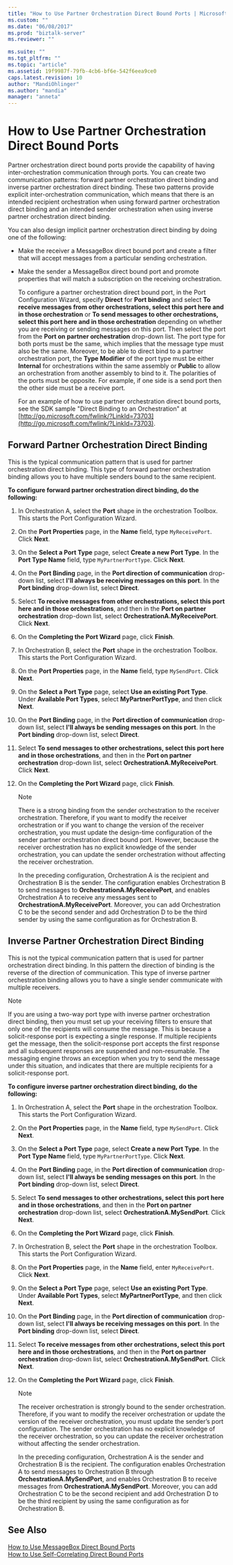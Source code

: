 ```yaml
---
title: "How to Use Partner Orchestration Direct Bound Ports | Microsoft Docs"
ms.custom: ""
ms.date: "06/08/2017"
ms.prod: "biztalk-server"
ms.reviewer: ""

ms.suite: ""
ms.tgt_pltfrm: ""
ms.topic: "article"
ms.assetid: 19f9987f-79fb-4cb6-bf6e-542f6eea9ce0
caps.latest.revision: 10
author: "MandiOhlinger"
ms.author: "mandia"
manager: "anneta"
---
```

# How to Use Partner Orchestration Direct Bound Ports
Partner orchestration direct bound ports provide the capability of having inter-orchestration communication through ports. You can create two communication patterns: forward partner orchestration direct binding and inverse partner orchestration direct binding. These two patterns provide explicit inter-orchestration communication, which means that there is an intended recipient orchestration when using forward partner orchestration direct binding and an intended sender orchestration when using inverse partner orchestration direct binding.  
  
 You can also design implicit partner orchestration direct binding by doing one of the following:  
  
- Make the receiver a MessageBox direct bound port and create a filter that will accept messages from a particular sending orchestration.  
  
- Make the sender a MessageBox direct bound port and promote properties that will match a subscription on the receiving orchestration.  
  
  To configure a partner orchestration direct bound port, in the Port Configuration Wizard, specify **Direct** for **Port binding** and select **To receive messages from other orchestrations, select this port here and in those orchestration** or **To send messages to other orchestrations, select this port here and in those orchestration** depending on whether you are receiving or sending messages on this port. Then select the port from the **Port on partner orchestration** drop-down list. The port type for both ports must be the same, which implies that the message type must also be the same. Moreover, to be able to direct bind to a partner orchestration port, the **Type Modifier** of the port type must be either **Internal** for orchestrations within the same assembly or **Public** to allow an orchestration from another assembly to bind to it. The polarities of the ports must be opposite. For example, if one side is a send port then the other side must be a receive port.  
  
  For an example of how to use partner orchestration direct bound ports, see the SDK sample "Direct Binding to an Orchestration" at [http://go.microsoft.com/fwlink/?LinkId=73703](http://go.microsoft.com/fwlink/?LinkId=73703).  
  
## Forward Partner Orchestration Direct Binding  
 This is the typical communication pattern that is used for partner orchestration direct binding. This type of forward partner orchestration binding allows you to have multiple senders bound to the same recipient.  
  
 **To configure forward partner orchestration direct binding, do the following:**  
  
1. In Orchestration A, select the **Port** shape in the orchestration Toolbox. This starts the Port Configuration Wizard.  
  
2. On the **Port Properties** page, in the **Name** field, type `MyReceivePort`. Click **Next**.  
  
3. On the **Select a Port Type** page, select **Create a new Port Type**. In the **Port Type Name** field, type `MyPartnerPortType`. Click **Next**.  
  
4. On the **Port Binding** page, in the **Port direction of communication** drop-down list, select **I'll always be receiving messages on this port**. In the **Port binding** drop-down list, select **Direct**.  
  
5. Select **To receive messages from other orchestrations, select this port here and in those orchestrations**, and then in the **Port on partner orchestration** drop-down list, select **OrchestrationA.MyReceivePort**. Click **Next**.  
  
6. On the **Completing the Port Wizard** page, click **Finish**.  
  
7. In Orchestration B, select the **Port** shape in the orchestration Toolbox. This starts the Port Configuration Wizard.  
  
8. On the **Port Properties** page, in the **Name** field, type `MySendPort`. Click **Next**.  
  
9. On the **Select a Port Type** page, select **Use an existing Port Type**. Under **Available Port Types**, select **MyPartnerPortType**, and then click **Next**.  
  
10. On the **Port Binding** page, in the **Port direction of communication** drop-down list, select **I'll always be sending messages on this port**. In the **Port binding** drop-down list, select **Direct**.  
  
11. Select **To send messages to other orchestrations, select this port here and in those orchestrations**, and then in the **Port on partner orchestration** drop-down list, select **OrchestrationA.MyReceivePort**. Click **Next**.  
  
12. On the **Completing the Port Wizard** page, click **Finish**.  
  
    > [!NOTE]
    >  There is a strong binding from the sender orchestration to the receiver orchestration. Therefore, if you want to modify the receiver orchestration or if you want to change the version of the receiver orchestration, you must update the design-time configuration of the sender partner orchestration direct bound port. However, because the receiver orchestration has no explicit knowledge of the sender orchestration, you can update the sender orchestration without affecting the receiver orchestration.  
  
    In the preceding configuration, Orchestration A is the recipient and Orchestration B is the sender. The configuration enables Orchestration B to send messages to **OrchestrationA.MyReceivePort**, and enables Orchestration A to receive any messages sent to **OrchestrationA.MyReceivePort**. Moreover, you can add Orchestration C to be the second sender and add Orchestration D to be the third sender by using the same configuration as for Orchestration B.  
  
## Inverse Partner Orchestration Direct Binding  
 This is not the typical communication pattern that is used for partner orchestration direct binding. In this pattern the direction of binding is the reverse of the direction of communication. This type of inverse partner orchestration binding allows you to have a single sender communicate with multiple receivers.  
  
> [!NOTE]
>  If you are using a two-way port type with inverse partner orchestration direct binding, then you must set up your receiving filters to ensure that only one of the recipients will consume the message. This is because a solicit-response port is expecting a single response. If multiple recipients get the message, then the solicit-response port accepts the first response and all subsequent responses are suspended and non-resumable. The messaging engine throws an exception when you try to send the message under this situation, and indicates that there are multiple recipients for a solicit-response port.  
  
 **To configure inverse partner orchestration direct binding, do the following:**  
  
1. In Orchestration A, select the **Port** shape in the orchestration Toolbox. This starts the Port Configuration Wizard.  
  
2. On the **Port Properties** page, in the **Name** field, type `MySendPort`. Click **Next**.  
  
3. On the **Select a Port Type** page, select **Create a new Port Type**. In the **Port Type Name** field, type `MyPartnerPortType`. Click **Next**.  
  
4. On the **Port Binding** page, in the **Port direction of communication** drop-down list, select **I'll always be sending messages on this port**. In the **Port binding** drop-down list, select **Direct**.  
  
5. Select **To send messages to other orchestrations, select this port here and in those orchestrations**, and then in the **Port on partner orchestration** drop-down list, select **OrchestrationA.MySendPort**. Click **Next**.  
  
6. On the **Completing the Port Wizard** page, click **Finish**.  
  
7. In Orchestration B, select the **Port** shape in the orchestration Toolbox. This starts the Port Configuration Wizard.  
  
8. On the **Port Properties** page, in the **Name** field, enter `MyReceivePort`. Click **Next**.  
  
9. On the **Select a Port Type** page, select **Use an existing Port Type**. Under **Available Port Types**, select **MyPartnerPortType**, and then click **Next**.  
  
10. On the **Port Binding** page, in the **Port direction of communication** drop-down list, select **I'll always be receiving messages on this port**. In the **Port binding** drop-down list, select **Direct**.  
  
11. Select **To receive messages from other orchestrations, select this port here and in those orchestrations**, and then in the **Port on partner orchestration** drop-down list, select **OrchestrationA.MySendPort**. Click **Next**.  
  
12. On the **Completing the Port Wizard** page, click **Finish**.  
  
    > [!NOTE]
    >  The receiver orchestration is strongly bound to the sender orchestration. Therefore, if you want to modify the receiver orchestration or update the version of the receiver orchestration, you must update the sender’s port configuration. The sender orchestration has no explicit knowledge of the receiver orchestration, so you can update the receiver orchestration without affecting the sender orchestration.  
  
    In the preceding configuration, Orchestration A is the sender and Orchestration B is the recipient. The configuration enables Orchestration A to send messages to Orchestration B through **OrchestrationA.MySendPort**, and enables Orchestration B to receive messages from **OrchestrationA.MySendPort**. Moreover, you can add Orchestration C to be the second recipient and add Orchestration D to be the third recipient by using the same configuration as for Orchestration B.  
  
## See Also  
 [How to Use MessageBox Direct Bound Ports](../core/how-to-use-messagebox-direct-bound-ports.md)   
 [How to Use Self-Correlating Direct Bound Ports](../core/how-to-use-self-correlating-direct-bound-ports.md)
